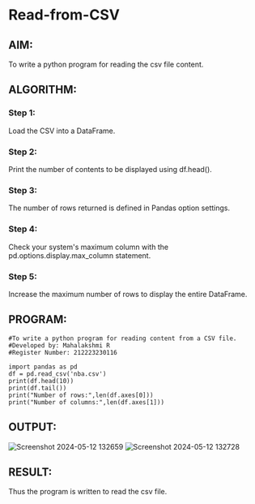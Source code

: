 # Read-from-CSV

## AIM:
To write a python program for reading the csv file content.
## ALGORITHM:
### Step 1:
Load the CSV into a DataFrame.
### Step 2:
Print the number of contents to be displayed using df.head().
### Step 3:
The number of rows returned is defined in Pandas option settings.
### Step 4:
Check your system's maximum column with the pd.options.display.max_column statement.
### Step 5:
Increase the maximum number of rows to display the entire DataFrame.
## PROGRAM:
```
#To write a python program for reading content from a CSV file.
#Developed by: Mahalakshmi R
#Register Number: 212223230116

import pandas as pd
df = pd.read_csv('nba.csv')
print(df.head(10))
print(df.tail())
print("Number of rows:",len(df.axes[0]))
print("Number of columns:",len(df.axes[1]))
```
## OUTPUT:
![Screenshot 2024-05-12 132659](https://github.com/Mahalakshmi230/Read-from-CSV/assets/149365324/6e85ad7f-f34d-49c2-8ead-8a7eb5cd066e)
![Screenshot 2024-05-12 132728](https://github.com/Mahalakshmi230/Read-from-CSV/assets/149365324/e6ae35d6-4508-458a-b183-ceb10320d8f9)

## RESULT:
Thus the program is written to read the csv file.
